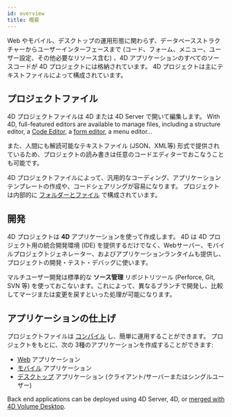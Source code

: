 ```yaml
---
id: overview
title: 概要
---
```


Web やモバイル、デスクトップの運用形態に関わらず、データベースストラクチャーからユーザーインターフェースまで (コード、フォーム、メニュー、ユーザー設定、その他必要なリソース含む) 、4D アプリケーションのすべてのソースコードが 4D プロジェクトには格納されています。 4D プロジェクトは主にテキストファイルによって構成されています。

## プロジェクトファイル

4D プロジェクトファイルは 4D または 4D Server で開いて編集します。 With 4D, full-featured editors are available to manage files, including a structure editor, a [Code Editor](../code-editor/write-class-method.md), a [form editor](../FormEditor/formEditor.md), a menu editor...

また、人間にも解読可能なテキストファイル (JSON、XML等) 形式で提供されているため、プロジェクトの読み書きは任意のコードエディターでおこなうことも可能です。

4D プロジェクトファイルによって、汎用的なコーディング、アプリケーションテンプレートの作成や、コードシェアリングが容易になります。 プロジェクトは内部的に [フォルダーとファイル](Project/architecture.md) で構成されています。

## 開発

4D プロジェクトは **4D** アプリケーションを使って作成します。 4D は 4D プロジェクト用の統合開発環境 (IDE) を提供するだけでなく、Webサーバー、モバイルプロジェクトジェネレーター、およびアプリケーションランタイムも提供し、プロジェクトの開発・テスト・デバッグに使います。

マルチユーザー開発は標準的な **ソース管理** リポジトリツール (Perforce, Git, SVN 等) を使っておこないます。これによって、異なるブランチで開発し、比較してマージまたは変更を戻すといった処理が可能になります。

## アプリケーションの仕上げ

プロジェクトファイルは [コンパイル](compiler.md) し、簡単に運用することができます。 プロジェクトをもとに、次の 3種のアプリケーションを作成することができます:

- [Web](WebServer/webServer.md) アプリケーション
- [モバイル](https://developer.4d.com/go-mobile/) アプリケーション
- [デスクトップ](Desktop/building.md) アプリケーション (クライアント/サーバーまたはシングルユーザー)

Back end applications can be deployed using 4D Server, 4D, or [merged with 4D Volume Desktop](../Desktop/building.md).
